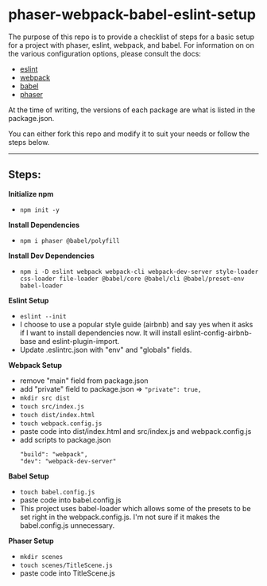 # phaser-webpack-babel-eslint-setup

The purpose of this repo is to provide a checklist of steps for a basic setup for a project with phaser, eslint, webpack, and babel. For information on on the various configuration options, please consult the docs:
- [eslint](https://eslint.org/)
- [webpack](https://webpack.js.org/)
- [babel](https://babeljs.io/)
- [phaser](https://phaser.io/)

At the time of writing, the versions of each package are what is listed in the package.json.

You can either fork this repo and modify it to suit your needs or follow the steps below.

___
## **Steps:**

**Initialize npm**

- `npm init -y`

**Install Dependencies**

- `npm i phaser @babel/polyfill`

**Install Dev Dependencies**

- `npm i -D eslint webpack webpack-cli webpack-dev-server style-loader css-loader file-loader @babel/core @babel/cli @babel/preset-env babel-loader`


**Eslint Setup**

- `eslint --init`
- I choose to use a popular style guide (airbnb) and say yes when it asks if I want to install dependencies now. It will install eslint-config-airbnb-base and eslint-plugin-import.
- Update .eslintrc.json with "env" and "globals" fields.

**Webpack Setup**

- remove "main" field from package.json
- add "private" field to package.json => `"private": true,`
- `mkdir src dist`
- `touch src/index.js`
- `touch dist/index.html`
- `touch webpack.config.js`
- paste code into dist/index.html and src/index.js and webpack.config.js
- add scripts to package.json
  ```
  "build": "webpack",
  "dev": "webpack-dev-server"
  ```

**Babel Setup**

- `touch babel.config.js`
- paste code into babel.config.js
- This project uses babel-loader which allows some of the presets to be set right in the webpack.config.js. I'm not sure if it makes the babel.config.js unnecessary.

**Phaser Setup**

- `mkdir scenes`
- `touch scenes/TitleScene.js`
- paste code into TitleScene.js